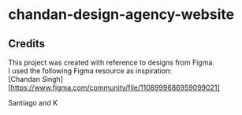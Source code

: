 # chandan-design-agency-website
## Credits
This project was created with reference to designs from Figma.  
I used the following Figma resource as inspiration:  
[Chandan Singh] [https://www.figma.com/community/file/1108999686959099021]

Santiago and K
